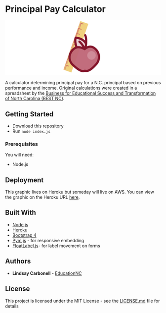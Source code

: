# Principal Pay Calculator

<img src="apple_ruler-02.png" />

A calculator determining principal pay for a N.C. principal based on previous performance and income. Original calculations were created in a spreadsheet by the [Business for Educational Success and Transformation of North Carolina (BEST NC)](http://best-nc.org/about-us/).

## Getting Started

* Download this repository
* Run ``node index.js``

### Prerequisites

You will need:
* Node.js

## Deployment

This graphic lives on Heroku but someday will live on AWS. You can view the graphic on the Heroku URL [here](https://principal-pay.herokuapp.com/).

## Built With

* [Node.js](https://nodejs.org/en/)
* [Heroku](https://dashboard.heroku.com/)
* [Bootstrap 4](https://v4-alpha.getbootstrap.com/getting-started/download/)
* [Pym.js](http://blog.apps.npr.org/pym.js/) - for responsive embedding
* [FloatLabel.js](https://github.com/m10l/FloatLabel.js)- for label movement on forms

## Authors

* **Lindsay Carbonell** - [EducationNC](https://github.com/EducationNC)

## License

This project is licensed under the MIT License - see the [LICENSE.md](LICENSE.md) file for details

